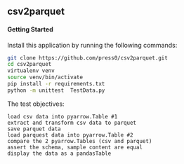 ## csv2parquet

#### Getting Started

Install this application by running the following commands:

```bash
git clone https://github.com/press0/csv2parquet.git
cd csv2parquet
virtualenv venv
source venv/bin/activate
pip install -r requirements.txt
python -m unittest  TestData.py
```

The test objectives:

```text
load csv data into pyarrow.Table #1 
extract and transform csv data to parquet
save parquet data
load parquest data into pyarrow.Table #2
compare the 2 pyarrow.Tables (csv and parquet)
assert the schema, sample content are equal
display the data as a pandasTable
```
